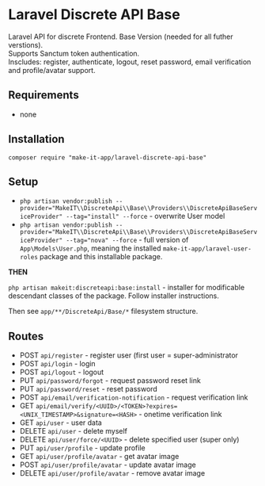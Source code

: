 # Laravel Discrete API Base

Laravel API for discrete Frontend. Base Version (needed for all futher verstions).<br>
Supports Sanctum token authentication.<br>
Inscludes: register, authenticate, logout, reset password, email verification and profile/avatar support.<br>

## Requirements

- none

## Installation

`composer require "make-it-app/laravel-discrete-api-base"`

## Setup

- `php artisan vendor:publish --provider="MakeIT\\DiscreteApi\\Base\\Providers\\DiscreteApiBaseServiceProvider" --tag="install" --force` - overwrite User model
- `php artisan vendor:publish --provider="MakeIT\\DiscreteApi\\Base\\Providers\\DiscreteApiBaseServiceProvider" --tag="nova" --force` - full version of `App\Models\User.php`, meaning the installed `make-it-app/laravel-user-roles` package and this installable package.<br>

**THEN**

`php artisan makeit:discreteapi:base:install` - installer for modificable descendant classes of the package. Follow installer instructions.<br>

Then see `app/**/DiscreteApi/Base/*` filesystem structure.

## Routes

- POST   `api/register`             - register user (first user = super-administrator
- POST   `api/login`                - login
- POST   `api/logout`               - logout
- PUT    `api/password/forgot`      - request password reset link
- PUT    `api/password/reset`       - reset password
- POST   `api/email/verification-notification` - request verification link
- GET    `api/email/verify/<UUID>/<TOKEN>?expires=<UNIX_TIMESTAMP>&signature=<HASH>` - onetime verification link
- GET    `api/user`                 - user data
- DELETE `api/user`                 - delete myself
- DELETE `api/user/force/<UUID>`    - delete specified user (super only)
- PUT    `api/user/profile`         - update profile
- GET    `api/user/profile/avatar`  - get avatar image
- POST   `api/user/profile/avatar`  - update avatar image
- DELETE `api/user/profile/avatar`  - remove avatar image
